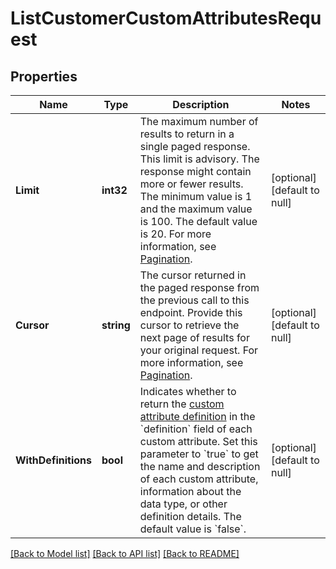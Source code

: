 # ListCustomerCustomAttributesRequest

## Properties

 Name                | Type       | Description                                                                                                                                                                                                                                                                                                                                                          | Notes                        
---------------------|------------|----------------------------------------------------------------------------------------------------------------------------------------------------------------------------------------------------------------------------------------------------------------------------------------------------------------------------------------------------------------------|------------------------------
 **Limit**           | **int32**  | The maximum number of results to return in a single paged response. This limit is advisory. The response might contain more or fewer results. The minimum value is 1 and the maximum value is 100. The default value is 20. For more information, see [Pagination](https://developer.squareup.com/docs/build-basics/common-api-patterns/pagination).                 | [optional] [default to null] 
 **Cursor**          | **string** | The cursor returned in the paged response from the previous call to this endpoint. Provide this cursor to retrieve the next page of results for your original request. For more information, see [Pagination](https://developer.squareup.com/docs/build-basics/common-api-patterns/pagination).                                                                      | [optional] [default to null] 
 **WithDefinitions** | **bool**   | Indicates whether to return the [custom attribute definition](entity:CustomAttributeDefinition) in the &#x60;definition&#x60; field of each custom attribute. Set this parameter to &#x60;true&#x60; to get the name and description of each custom attribute, information about the data type, or other definition details. The default value is &#x60;false&#x60;. | [optional] [default to null] 

[[Back to Model list]](../README.md#documentation-for-models) [[Back to API list]](../README.md#documentation-for-api-endpoints) [[Back to README]](../README.md)

